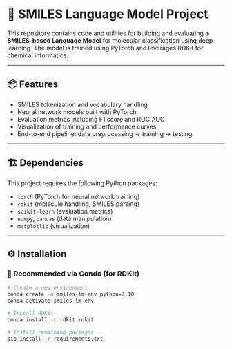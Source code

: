 # 🧪 SMILES Language Model Project

This repository contains code and utilities for building and evaluating a **SMILES-based Language Model** for molecular classification using deep learning. The model is trained using PyTorch and leverages RDKit for chemical informatics.

---

## 📦 Features

- SMILES tokenization and vocabulary handling
- Neural network models built with PyTorch
- Evaluation metrics including F1 score and ROC AUC
- Visualization of training and performance curves
- End-to-end pipeline: data preprocessing → training → testing

---

## 🏗 Dependencies

This project requires the following Python packages:

- `torch` (PyTorch for neural network training)
- `rdkit` (molecule handling, SMILES parsing)
- `scikit-learn` (evaluation metrics)
- `numpy`, `pandas` (data manipulation)
- `matplotlib` (visualization)

---

## ⚙️ Installation

### 🔁 Recommended via Conda (for RDKit)

```bash
# Create a new environment
conda create -n smiles-lm-env python=3.10
conda activate smiles-lm-env

# Install RDKit
conda install -c rdkit rdkit

# Install remaining packages
pip install -r requirements.txt
